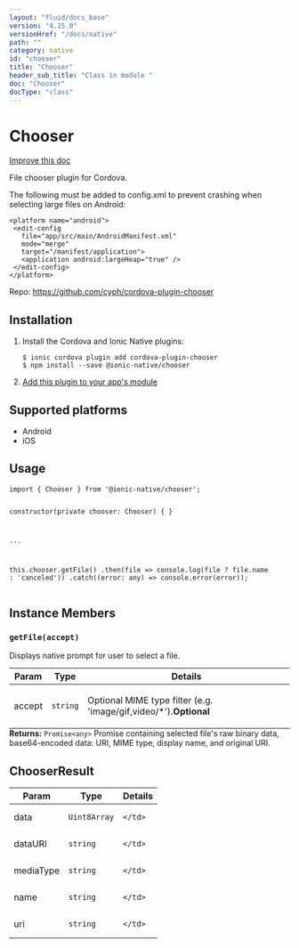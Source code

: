 ```yaml
---
layout: "fluid/docs_base"
version: "4.15.0"
versionHref: "/docs/native"
path: ""
category: native
id: "chooser"
title: "Chooser"
header_sub_title: "Class in module "
doc: "Chooser"
docType: "class"
---
```


<h1 class="api-title">Chooser</h1>

<a class="improve-v2-docs" href="http://github.com/ionic-team/ionic-native/edit/master/src/@ionic-native/plugins/chooser/index.ts#L9">
  Improve this doc
</a>







<p>File chooser plugin for Cordova.</p>
<p>The following must be added to config.xml to prevent crashing when selecting large files on Android:</p>
<pre><code class="lang-xml">&lt;platform name=&quot;android&quot;&gt;
 &lt;edit-config
   file=&quot;app/src/main/AndroidManifest.xml&quot;
   mode=&quot;merge&quot;
   target=&quot;/manifest/application&quot;&gt;
   &lt;application android:largeHeap=&quot;true&quot; /&gt;
 &lt;/edit-config&gt;
&lt;/platform&gt;
</code></pre>


<p>Repo:
  <a href="https://github.com/cyph/cordova-plugin-chooser">
    https://github.com/cyph/cordova-plugin-chooser
  </a>
</p>


<h2><a class="anchor" name="installation" href="#installation"></a>Installation</h2>
<ol class="installation">
  <li>Install the Cordova and Ionic Native plugins:<br>
    <pre><code class="nohighlight">$ ionic cordova plugin add cordova-plugin-chooser
$ npm install --save @ionic-native/chooser
</code></pre>
  </li>
  <li><a href="https://ionicframework.com/docs/native/#Add_Plugins_to_Your_App_Module">Add this plugin to your app's module</a></li>
</ol>



<h2><a class="anchor" name="platforms" href="#platforms"></a>Supported platforms</h2>
<ul>
  <li>Android</li><li>iOS</li>
</ul>






<h2><a class="anchor" name="usage" href="#usage"></a>Usage</h2>
<pre><code class="lang-typescript">import { Chooser } from &#39;@ionic-native/chooser&#39;;


constructor(private chooser: Chooser) { }

...


this.chooser.getFile()
  .then(file =&gt; console.log(file ? file.name : &#39;canceled&#39;))
  .catch((error: any) =&gt; console.error(error));
</code></pre>








<h2><a class="anchor" name="instance-members" href="#instance-members"></a>Instance Members</h2>
<h3><a class="anchor" name="getFile" href="#getFile"></a><code>getFile(accept)</code></h3>


Displays native prompt for user to select a file.
<table class="table param-table" style="margin:0;">
  <thead>
  <tr>
    <th>Param</th>
    <th>Type</th>
    <th>Details</th>
  </tr>
  </thead>
  <tbody>
  <tr>
    <td>
      accept</td>
    <td>
      <code>string</code>
    </td>
    <td>
      <p>Optional MIME type filter (e.g. &#39;image/gif,video/*&#39;).<strong class="tag">Optional</strong></p>
</td>
  </tr>
  </tbody>
</table>

<div class="return-value" markdown="1">
  <i class="icon ion-arrow-return-left"></i>
  <b>Returns:</b> <code>Promise&lt;any&gt;</code> Promise containing selected file's raw binary data,
base64-encoded data: URI, MIME type, display name, and original URI.
</div>





<h2><a class="anchor" name="ChooserResult" href="#ChooserResult"></a>ChooserResult</h2>

<table class="table param-table" style="margin:0;">
  <thead>
  <tr>
    <th>Param</th>
    <th>Type</th>
    <th>Details</th>
  </tr>
  </thead>
  <tbody>
  
  <tr>
    <td>
      data
    </td>
    <td>
      <code>Uint8Array</code>
    </td>
    <td>
      
      
    </td>
  </tr>
  
  <tr>
    <td>
      dataURI
    </td>
    <td>
      <code>string</code>
    </td>
    <td>
      
      
    </td>
  </tr>
  
  <tr>
    <td>
      mediaType
    </td>
    <td>
      <code>string</code>
    </td>
    <td>
      
      
    </td>
  </tr>
  
  <tr>
    <td>
      name
    </td>
    <td>
      <code>string</code>
    </td>
    <td>
      
      
    </td>
  </tr>
  
  <tr>
    <td>
      uri
    </td>
    <td>
      <code>string</code>
    </td>
    <td>
      
      
    </td>
  </tr>
  
  </tbody>
</table>





